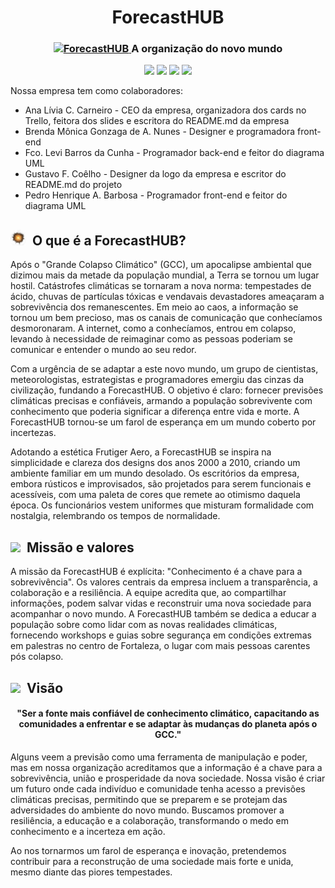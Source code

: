 <h1 align="center"> ForecastHUB </h1>

<h3 align="center">
  </a>
    <a href="https://surrealdb.com#gh-light-mode-only" target="_blank">
        <img src="./img/black/text.svg" height="15" alt="ForecastHUB">
    </a>
    A organização do novo mundo
</h3>

<p align="center">
  <a href = "https://www.canva.com/design/DAGQAQF6HsU/0Xd3Qhb76HGry5KSYC3Yjg/edit?utm_content=DAGQAQF6HsU&utm_campaign=designshare&utm_medium=link2&utm_source=sharebutton"><img src="https://img.shields.io/badge/Canva-%2300C4CC.svg?&style=for-the-badge&logo=Canva&logoColor=white" target="_blank"></a>
  <a href = "mailto:forecasthub.projeto.poo@gmail.com"><img src="https://img.shields.io/badge/Gmail-D14836?style=for-the-badge&logo=gmail&logoColor=white" target="_blank"></a>
  <a href = "https://trello.com/b/T4DYETtp"><img src="https://img.shields.io/badge/Trello-%23026AA7.svg?style=for-the-badge&logo=Trello&logoColor=white" target="_blank"></a>
  <a href = "https://github.com/ForecastHubPOO"><img src="https://img.shields.io/badge/github-%23121011.svg?style=for-the-badge&logo=github&logoColor=white" target="_blank"></a>
</p>


Nossa empresa tem como colaboradores:
- Ana Lívia C. Carneiro - CEO da empresa, organizadora dos cards no Trello, feitora dos slides e escritora do README.md da empresa
- Brenda Mônica Gonzaga de A. Nunes - Designer e programadora front-end
- Fco. Levi Barros da Cunha - Programador back-end e feitor do diagrama UML
- Gustavo F. Coêlho - Designer da logo da empresa e escritor do README.md do projeto
- Pedro Henrique A. Barbosa - Programador front-end e feitor do diagrama UML

<h2><img height="25" src="https://github.com/ForecastHubPOO/.github/blob/d1172afa29f7ad10243ae7a7201b7155992565b5/profile/imgs/sol.png">&nbsp;&nbsp;O que é a ForecastHUB?</h2>

Após o "Grande Colapso Climático" (GCC), um apocalipse ambiental que dizimou mais da metade da população mundial, a Terra se tornou um lugar hostil. Catástrofes climáticas se tornaram a nova norma: tempestades de ácido, chuvas de partículas tóxicas e vendavais devastadores ameaçaram a sobrevivência dos remanescentes. Em meio ao caos, a informação se tornou um bem precioso, mas os canais de comunicação que conhecíamos desmoronaram. A internet, como a conhecíamos, entrou em colapso, levando à necessidade de reimaginar como as pessoas poderiam se comunicar e entender o mundo ao seu redor. 

Com a urgência de se adaptar a este novo mundo, um grupo de cientistas, meteorologistas, estrategistas e programadores emergiu das cinzas da civilização, fundando a ForecastHUB. O objetivo é claro: fornecer previsões climáticas precisas e confiáveis, armando a população sobrevivente com conhecimento que poderia significar a diferença entre vida e morte. A ForecastHUB tornou-se um farol de esperança em um mundo coberto por incertezas.

Adotando a estética Frutiger Aero, a ForecastHUB se inspira na simplicidade e clareza dos designs dos anos 2000 a 2010, criando um ambiente familiar em um mundo desolado. Os escritórios da empresa, embora rústicos e improvisados, são projetados para serem funcionais e acessíveis, com uma paleta de cores que remete ao otimismo daquela época. Os funcionários vestem uniformes que misturam formalidade com nostalgia, relembrando os tempos de normalidade.

<h2><img height="20" src="./img/whatissurreal.svg">&nbsp;&nbsp;Missão e valores</h2>

A missão da ForecastHUB é explícita: "Conhecimento é a chave para a sobrevivência". Os valores centrais da empresa incluem a transparência, a colaboração e a resiliência. A equipe acredita que, ao compartilhar informações, podem salvar vidas e reconstruir uma nova sociedade para acompanhar o novo mundo. 
A ForecastHUB também se dedica a educar a população sobre como lidar com as novas realidades climáticas, fornecendo workshops e guias sobre segurança em condições extremas em palestras no centro de Fortaleza, o lugar com mais pessoas carentes pós colapso.

<h2><img height="20" src="./img/whatissurreal.svg">&nbsp;&nbsp;Visão</h2>

<h4 align="center">"Ser a fonte mais confiável de conhecimento climático, capacitando as comunidades a enfrentar e se adaptar às mudanças do planeta após o GCC."</h4>

Alguns veem a previsão como uma ferramenta de manipulação e poder, mas em nossa organização acreditamos que a informação é a chave para a sobrevivência, união e prosperidade da nova sociedade. Nossa visão é criar um futuro onde cada indivíduo e comunidade tenha acesso a previsões climáticas precisas, permitindo que se preparem e se protejam das adversidades do ambiente do novo mundo. Buscamos promover a resiliência, a educação e a colaboração, transformando o medo em conhecimento e a incerteza em ação.

Ao nos tornarmos um farol de esperança e inovação, pretendemos contribuir para a reconstrução de uma sociedade mais forte e unida, mesmo diante das piores tempestades.
